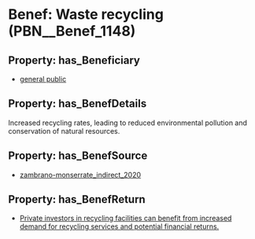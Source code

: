 # Benef: __Waste recycling__ (PBN__Benef_1148)

## Property: has_Beneficiary

* [general public](../Stakeholder/PBN__Stakeholder_29)

## Property: has_BenefDetails

Increased recycling rates, leading to reduced environmental pollution and conservation of natural resources.

## Property: has_BenefSource

* [zambrano-monserrate_indirect_2020](../Article/PBN__Article_238)

## Property: has_BenefReturn

* [Private investors in recycling facilities can benefit from increased demand for recycling services and potential financial returns.](../BenefReturn/PBN__BenefReturn_1280)

